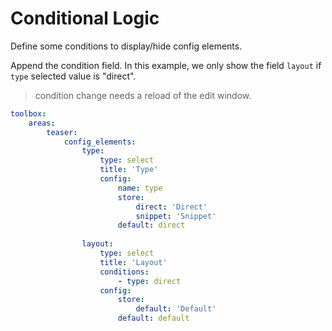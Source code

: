 # Conditional Logic

Define some conditions to display/hide config elements.

Append the condition field. 
In this example, we only show the field `layout` if `type` selected value is "direct".

> condition change needs a reload of the edit window.

```yaml
toolbox:
    areas:
        teaser:
            config_elements:
                type:
                    type: select
                    title: 'Type'
                    config:
                        name: type
                        store:
                            direct: 'Direct'
                            snippet: 'Snippet'
                        default: direct
                            
                layout:
                    type: select
                    title: 'Layout'
                    conditions:
                        - type: direct
                    config:
                        store:
                            default: 'Default'
                        default: default
```